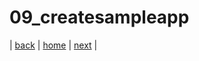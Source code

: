# 09_createsampleapp

|
[back](/documents/08_screenmanager)
|
[home](https://github.com/shingenpy/kivy_workshop)
|
[next](/documents/10_ends)
|